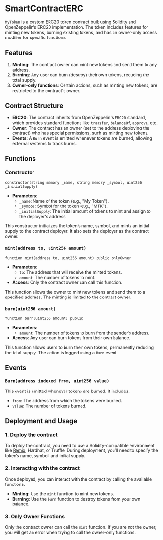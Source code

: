 # SmartContractERC

`MyToken` is a custom ERC20 token contract built using Solidity and OpenZeppelin’s ERC20 implementation. The token includes features for minting new tokens, burning existing tokens, and has an owner-only access modifier for specific functions.

## Features

1. **Minting**: The contract owner can mint new tokens and send them to any address.
2. **Burning**: Any user can burn (destroy) their own tokens, reducing the total supply.
3. **Owner-only functions**: Certain actions, such as minting new tokens, are restricted to the contract's owner.

## Contract Structure

- **ERC20**: The contract inherits from OpenZeppelin's `ERC20` standard, which provides standard functions like `transfer`, `balanceOf`, `approve`, etc.
- **Owner**: The contract has an owner (set to the address deploying the contract) who has special permissions, such as minting new tokens.
- **Events**: A `Burn` event is emitted whenever tokens are burned, allowing external systems to track burns.

## Functions

### Constructor

```solidity
constructor(string memory _name, string memory _symbol, uint256 _initialSupply)
```
- **Parameters**:
  - `_name`: Name of the token (e.g., "My Token").
  - `_symbol`: Symbol for the token (e.g., "MTK").
  - `_initialSupply`: The initial amount of tokens to mint and assign to the deployer's address.

This constructor initializes the token’s name, symbol, and mints an initial supply to the contract deployer. It also sets the deployer as the contract owner.

### `mint(address to, uint256 amount)` 

```solidity
function mint(address to, uint256 amount) public onlyOwner
```
- **Parameters**:
  - `to`: The address that will receive the minted tokens.
  - `amount`: The number of tokens to mint.
- **Access**: Only the contract owner can call this function.

This function allows the owner to mint new tokens and send them to a specified address. The minting is limited to the contract owner.

### `burn(uint256 amount)` 

```solidity
function burn(uint256 amount) public
```
- **Parameters**:
  - `amount`: The number of tokens to burn from the sender’s address.
- **Access**: Any user can burn tokens from their own balance.

This function allows users to burn their own tokens, permanently reducing the total supply. The action is logged using a `Burn` event.

## Events

### `Burn(address indexed from, uint256 value)`

This event is emitted whenever tokens are burned. It includes:
- `from`: The address from which the tokens were burned.
- `value`: The number of tokens burned.

## Deployment and Usage

### 1. Deploy the contract
To deploy the contract, you need to use a Solidity-compatible environment like [Remix](https://remix.ethereum.org/), Hardhat, or Truffle. During deployment, you’ll need to specify the token’s name, symbol, and initial supply.

### 2. Interacting with the contract
Once deployed, you can interact with the contract by calling the available functions:
- **Minting**: Use the `mint` function to mint new tokens.
- **Burning**: Use the `burn` function to destroy tokens from your own balance.

### 3. Only Owner Functions
Only the contract owner can call the `mint` function. If you are not the owner, you will get an error when trying to call the owner-only functions.
